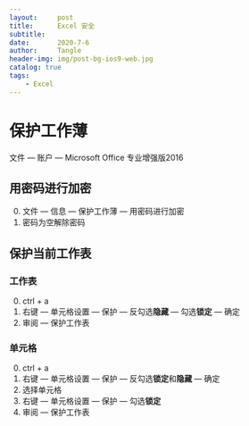 ```yaml
---
layout:     post
title:      Excel 安全
subtitle:   
date:       2020-7-6
author:     Tangle
header-img: img/post-bg-ios9-web.jpg
catalog: true
tags:
    - Excel
---
```


# 保护工作薄

文件 — 账户 — Microsoft Office 专业增强版2016

## 用密码进行加密

0. 文件 — 信息 — 保护工作薄 — 用密码进行加密
0. 密码为空解除密码

## 保护当前工作表

### 工作表

0. ctrl + a
0. 右键 — 单元格设置 — 保护 — 反勾选**隐藏** — 勾选**锁定** — 确定
0. 审阅 — 保护工作表

### 单元格

0. ctrl + a
0. 右键 — 单元格设置 — 保护 — 反勾选**锁定**和**隐藏** — 确定
0. 选择单元格
0. 右键 — 单元格设置 — 保护 — 勾选**锁定**
0. 审阅 — 保护工作表
